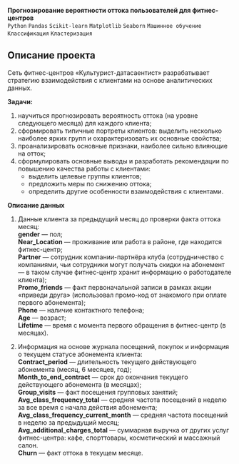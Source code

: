 **Прогнозирование вероятности оттока пользователей для фитнес-центров**   
`Python` `Pandas` `Scikit-learn` `Matplotlib` `Seaborn` `Машинное обучение` `Классификация` `Кластеризация`

## Описание проекта   
    
Сеть фитнес-центров «Культурист-датасаентист» разрабатывает стратегию взаимодействия с клиентами на основе аналитических данных.  
   
**Задачи:**  
1. научиться прогнозировать вероятность оттока (на уровне следующего месяца) для каждого клиента;  
1. сформировать типичные портреты клиентов: выделить несколько наиболее ярких групп и охарактеризовать их основные свойства;  
1. проанализировать основные признаки, наиболее сильно влияющие на отток;  
1. сформулировать основные выводы и разработать рекомендации по повышению качества работы с клиентами:  
   * выделить целевые группы клиентов;  
   * предложить меры по снижению оттока;  
   * определить другие особенности взаимодействия с клиентами.   
   
**Описание данных**   
1. Данные клиента за предыдущий месяц до проверки факта оттока месяц:  
**gender** — пол;     
**Near_Location** — проживание или работа в районе, где находится фитнес-центр;   
**Partner** — сотрудник компании-партнёра клуба (сотрудничество с компаниями, чьи сотрудники могут получать скидки на абонемент — в таком случае фитнес-центр хранит информацию о работодателе клиента);   
**Promo_friends** — факт первоначальной записи в рамках акции «приведи друга» (использовал промо-код от знакомого при оплате первого абонемента);   
**Phone** — наличие контактного телефона;   
**Age** — возраст;   
**Lifetime** — время с момента первого обращения в фитнес-центр (в месяцах).   

2. Информация на основе журнала посещений, покупок и информация о текущем статусе абонемента клиента:   
**Contract_period** — длительность текущего действующего абонемента (месяц, 6 месяцев, год);   
**Month_to_end_contract** — срок до окончания текущего действующего абонемента (в месяцах);   
**Group_visits** — факт посещения групповых занятий;   
**Avg_class_frequency_total** — средняя частота посещений в неделю за все время с начала действия абонемента;   
**Avg_class_frequency_current_month** — средняя частота посещений в неделю за предыдущий месяц;   
**Avg_additional_charges_total** — суммарная выручка от других услуг фитнес-центра: кафе, спорттовары, косметический и массажный салон.   
**Churn** — факт оттока в текущем месяце.   
